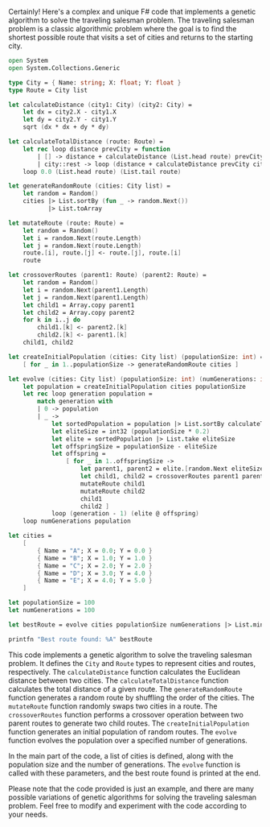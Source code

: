 Certainly! Here's a complex and unique F# code that implements a genetic algorithm to solve the traveling salesman problem. The traveling salesman problem is a classic algorithmic problem where the goal is to find the shortest possible route that visits a set of cities and returns to the starting city.

```fsharp
open System
open System.Collections.Generic

type City = { Name: string; X: float; Y: float }
type Route = City list

let calculateDistance (city1: City) (city2: City) =
    let dx = city2.X - city1.X
    let dy = city2.Y - city1.Y
    sqrt (dx * dx + dy * dy)

let calculateTotalDistance (route: Route) =
    let rec loop distance prevCity = function
        | [] -> distance + calculateDistance (List.head route) prevCity
        | city::rest -> loop (distance + calculateDistance prevCity city) city rest
    loop 0.0 (List.head route) (List.tail route)

let generateRandomRoute (cities: City list) =
    let random = Random()
    cities |> List.sortBy (fun _ -> random.Next())
           |> List.toArray

let mutateRoute (route: Route) =
    let random = Random()
    let i = random.Next(route.Length)
    let j = random.Next(route.Length)
    route.[i], route.[j] <- route.[j], route.[i]
    route

let crossoverRoutes (parent1: Route) (parent2: Route) =
    let random = Random()
    let i = random.Next(parent1.Length)
    let j = random.Next(parent1.Length)
    let child1 = Array.copy parent1
    let child2 = Array.copy parent2
    for k in i..j do
        child1.[k] <- parent2.[k]
        child2.[k] <- parent1.[k]
    child1, child2

let createInitialPopulation (cities: City list) (populationSize: int) =
    [ for _ in 1..populationSize -> generateRandomRoute cities ]

let evolve (cities: City list) (populationSize: int) (numGenerations: int) =
    let population = createInitialPopulation cities populationSize
    let rec loop generation population =
        match generation with
        | 0 -> population
        | _ ->
            let sortedPopulation = population |> List.sortBy calculateTotalDistance
            let eliteSize = int32 (populationSize * 0.2)
            let elite = sortedPopulation |> List.take eliteSize
            let offspringSize = populationSize - eliteSize
            let offspring =
                [ for _ in 1..offspringSize ->
                    let parent1, parent2 = elite.[random.Next eliteSize], elite.[random.Next eliteSize]
                    let child1, child2 = crossoverRoutes parent1 parent2
                    mutateRoute child1
                    mutateRoute child2
                    child1
                    child2 ]
            loop (generation - 1) (elite @ offspring)
    loop numGenerations population

let cities =
    [
        { Name = "A"; X = 0.0; Y = 0.0 }
        { Name = "B"; X = 1.0; Y = 1.0 }
        { Name = "C"; X = 2.0; Y = 2.0 }
        { Name = "D"; X = 3.0; Y = 4.0 }
        { Name = "E"; X = 4.0; Y = 5.0 }
    ]

let populationSize = 100
let numGenerations = 100

let bestRoute = evolve cities populationSize numGenerations |> List.minBy calculateTotalDistance

printfn "Best route found: %A" bestRoute
```

This code implements a genetic algorithm to solve the traveling salesman problem. It defines the `City` and `Route` types to represent cities and routes, respectively. The `calculateDistance` function calculates the Euclidean distance between two cities. The `calculateTotalDistance` function calculates the total distance of a given route. The `generateRandomRoute` function generates a random route by shuffling the order of the cities. The `mutateRoute` function randomly swaps two cities in a route. The `crossoverRoutes` function performs a crossover operation between two parent routes to generate two child routes. The `createInitialPopulation` function generates an initial population of random routes. The `evolve` function evolves the population over a specified number of generations.

In the main part of the code, a list of cities is defined, along with the population size and the number of generations. The `evolve` function is called with these parameters, and the best route found is printed at the end.

Please note that the code provided is just an example, and there are many possible variations of genetic algorithms for solving the traveling salesman problem. Feel free to modify and experiment with the code according to your needs.